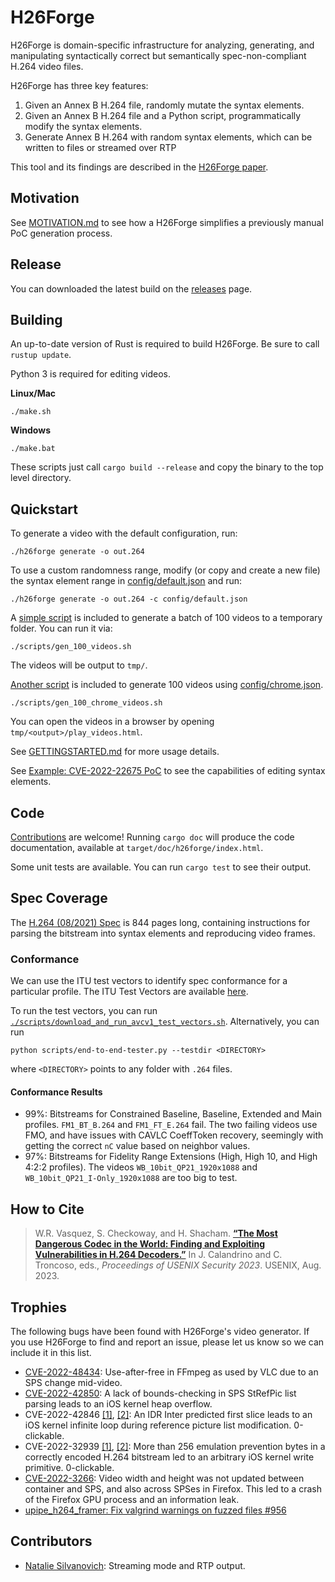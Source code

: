 # H26Forge

H26Forge is domain-specific infrastructure for analyzing, generating, and manipulating syntactically correct but semantically spec-non-compliant H.264 video files.

H26Forge has three key features:
1. Given an Annex B H.264 file, randomly mutate the syntax elements.
2. Given an Annex B H.264 file and a Python script, programmatically modify the syntax elements.
3. Generate Annex B H.264 with random syntax elements, which can be written to files or streamed over RTP

This tool and its findings are described in the [H26Forge paper](https://wrv.github.io/h26forge.pdf).

## Motivation

See [MOTIVATION.md](docs/MOTIVATION.md) to see how a H26Forge simplifies a previously manual PoC generation process.

## Release

You can downloaded the latest build on the [releases](https://github.com/h26forge/h26forge/releases) page.

## Building

An up-to-date version of Rust is required to build H26Forge. Be sure to call `rustup update`.

Python 3 is required for editing videos.

**Linux/Mac**
```
./make.sh
```

**Windows**
```
./make.bat
```

These scripts just call `cargo build --release` and copy the binary to the top level directory.

## Quickstart

To generate a video with the default configuration, run:
```
./h26forge generate -o out.264
```

To use a custom randomness range, modify (or copy and create a new file) the syntax element range in [config/default.json](config/default.json) and run:
```
./h26forge generate -o out.264 -c config/default.json
```

A [simple script](scripts/gen_100_videos.sh) is included to generate a batch of 100 videos to a temporary folder. You can run it via:
```
./scripts/gen_100_videos.sh
```
The videos will be output to `tmp/`.


[Another script](scripts/gen_100_chrome_videos.sh) is included to generate 100 videos using [config/chrome.json](config/chrome.json).
```
./scripts/gen_100_chrome_videos.sh
```
You can open the videos in a browser by opening `tmp/<output>/play_videos.html`.


See [GETTINGSTARTED.md](docs/GETTINGSTARTED.md) for more usage details.

See [Example: CVE-2022-22675 PoC](docs/EDITING.md#example-cve-2022-22675-poc) to see the capabilities of editing syntax elements.

## Code

[Contributions](docs/CONTRIBUTING.md) are welcome! Running `cargo doc` will produce the code documentation, available at `target/doc/h26forge/index.html`.

Some unit tests are available. You can run `cargo test` to see their output.

## Spec Coverage

The [H.264 (08/2021) Spec](https://www.itu.int/rec/T-REC-H.264-202108-I/en) is 844 pages long, containing instructions for parsing the bitstream into syntax elements and reproducing video frames.

### Conformance

We can use the ITU test vectors to identify spec conformance for a particular profile. The ITU Test Vectors are available [here](https://www.itu.int/net/ITU-T/sigdb/spevideo/VideoForm-s.aspx?val=102002641).

To run the test vectors, you can run [`./scripts/download_and_run_avcv1_test_vectors.sh`](scripts/download_and_run_avcv1_test_vectors.sh). Alternatively, you can run
```
python scripts/end-to-end-tester.py --testdir <DIRECTORY>
```
where `<DIRECTORY>` points to any folder with `.264` files.

#### Conformance Results

- 99%: Bitstreams for Constrained Baseline, Baseline, Extended and Main profiles. `FM1_BT_B.264` and `FM1_FT_E.264` fail. The two failing videos use FMO, and have issues with CAVLC CoeffToken recovery, seemingly with getting the correct `nC` value based on neighbor values.
- 97%: Bitstreams for Fidelity Range Extensions (High, High 10, and High 4:2:2 profiles). The videos `WB_10bit_QP21_1920x1088` and `WB_10bit_QP21_I-Only_1920x1088` are too big to test.

## How to Cite

> W.R. Vasquez, S. Checkoway, and H. Shacham. [**“The Most Dangerous Codec in the World: Finding and Exploiting Vulnerabilities in H.264 Decoders.”**](https://wrv.github.io/h26forge.pdf) In J. Calandrino and C. Troncoso, eds., *Proceedings of USENIX Security 2023*. USENIX, Aug. 2023.

## Trophies

The following bugs have been found with H26Forge's video generator. If you use H26Forge to find and report an issue, please let us know so we can include it in this list.
- [CVE-2022-48434](https://nvd.nist.gov/vuln/detail/CVE-2022-48434): Use-after-free in FFmpeg as used by VLC due to an SPS change mid-video.
- [CVE-2022-42850](https://support.apple.com/en-us/HT213530): A lack of bounds-checking in SPS StRefPic list parsing leads to an iOS kernel heap overflow.
- CVE-2022-42846 [[1]](https://support.apple.com/en-us/HT213531), [[2]](https://support.apple.com/en-us/HT213530): An IDR Inter predicted first slice leads to an iOS kernel infinite loop during reference picture list modification. 0-clickable.
- CVE-2022-32939 [[1]](https://support.apple.com/en-us/HT213490), [[2]](https://support.apple.com/en-us/HT213489): More than 256 emulation prevention bytes in a correctly encoded H.264 bitstream led to an arbitrary iOS kernel write primitive. 0-clickable.
- [CVE-2022-3266](https://www.mozilla.org/en-US/security/advisories/mfsa2022-40/#CVE-2022-3266): Video width and height was not updated between container and SPS, and also across SPSes in Firefox. This led to a crash of the Firefox GPU process and an information leak.
- [upipe_h264_framer: Fix valgrind warnings on fuzzed files #956](https://github.com/Upipe/upipe/pull/956)

## Contributors

- [Natalie Silvanovich](https://github.com/natashenka): Streaming mode and RTP output.